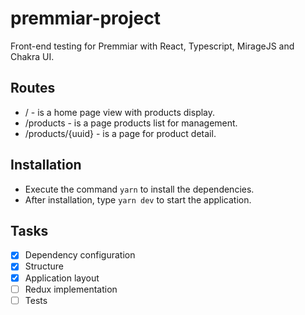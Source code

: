 # premmiar-project
Front-end testing for Premmiar with React, Typescript, MirageJS and Chakra UI.

## Routes
- / - is a home page view with products display.
- /products - is a page products list for management.
- /products/{uuid} - is a page for product detail.

## Installation
- Execute the command `yarn` to install the dependencies.
- After installation, type `yarn dev` to start the application.

## Tasks
- [x] Dependency configuration
- [x] Structure
- [x] Application layout
- [ ] Redux implementation
- [ ] Tests